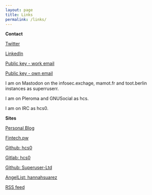 ```yaml
---
layout: page
title: Links
permalink: /links/
---
```


**Contact**

[Twitter](https://www.twitter.com/superruserr)

[LinkedIn](https://www.linkedin.com/in/hannahsuarez)

[Public key - work email](https://pgp.mit.edu/pks/lookup?op=get&search=0x2FB6F1FB0FEA6EFF)

[Public key - own email](https://pgp.mit.edu/pks/lookup?op=get&search=0x4C2DCC07E9E12FE6)

I am on Mastodon on the infosec.exchage, mamot.fr and toot.berlin instances as superruserr.

I am on Pleroma and GNUSocial as hcs.

I am on IRC as hcs0.

**Sites**

[Personal Blog](https://www.hannahsuarez.me/blog/)

[Fintech.pw](http://www.fintech.pw)

[Github: hcs0](http://www.github.com/hcs0)

[Gitlab: hcs0](https://git.pleroma.social/hcs0)

[Github: Superuser-Ltd](http://www.github.com/Superuser-Ltd)

[AngelList: hannahsuarez](https://angel.co/hannahsuarez)

[RSS feed](https://superuser-ltd.github.io/feed)

